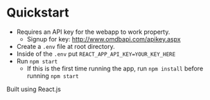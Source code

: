 # Quickstart
- Requires an API key for the webapp to work property.
  - Signup for key: http://www.omdbapi.com/apikey.aspx
- Create a `.env` file at root directory.
- Inside of the `.env` put `REACT_APP_API_KEY=YOUR_KEY_HERE`
- Run `npm start` 
  -  If this is the first time running the app, run `npm install` before running `npm start`

Built using React.js